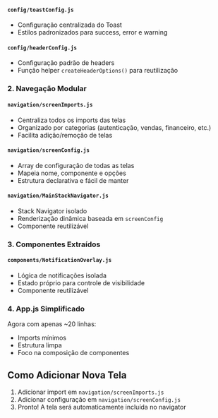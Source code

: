 #### `config/toastConfig.js`

- Configuração centralizada do Toast
- Estilos padronizados para success, error e warning

#### `config/headerConfig.js`

- Configuração padrão de headers
- Função helper `createHeaderOptions()` para reutilização

### 2. Navegação Modular

#### `navigation/screenImports.js`

- Centraliza todos os imports das telas
- Organizado por categorias (autenticação, vendas, financeiro, etc.)
- Facilita adição/remoção de telas

#### `navigation/screenConfig.js`

- Array de configuração de todas as telas
- Mapeia nome, componente e opções
- Estrutura declarativa e fácil de manter

#### `navigation/MainStackNavigator.js`

- Stack Navigator isolado
- Renderização dinâmica baseada em `screenConfig`
- Componente reutilizável

### 3. Componentes Extraídos

#### `components/NotificationOverlay.js`

- Lógica de notificações isolada
- Estado próprio para controle de visibilidade
- Componente reutilizável

### 4. App.js Simplificado

Agora com apenas ~20 linhas:

- Imports mínimos
- Estrutura limpa
- Foco na composição de componentes

## Como Adicionar Nova Tela

1. Adicionar import em `navigation/screenImports.js`
2. Adicionar configuração em `navigation/screenConfig.js`
3. Pronto! A tela será automaticamente incluída no navigator
